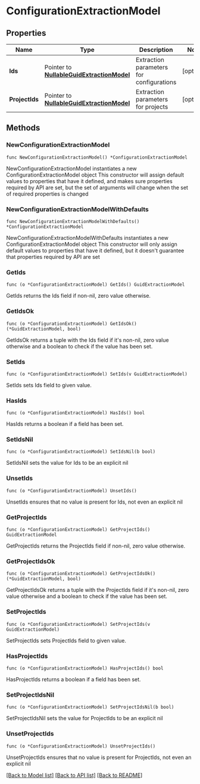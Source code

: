 # ConfigurationExtractionModel

## Properties

Name | Type | Description | Notes
------------ | ------------- | ------------- | -------------
**Ids** | Pointer to [**NullableGuidExtractionModel**](GuidExtractionModel.md) | Extraction parameters for configurations | [optional] 
**ProjectIds** | Pointer to [**NullableGuidExtractionModel**](GuidExtractionModel.md) | Extraction parameters for projects | [optional] 

## Methods

### NewConfigurationExtractionModel

`func NewConfigurationExtractionModel() *ConfigurationExtractionModel`

NewConfigurationExtractionModel instantiates a new ConfigurationExtractionModel object
This constructor will assign default values to properties that have it defined,
and makes sure properties required by API are set, but the set of arguments
will change when the set of required properties is changed

### NewConfigurationExtractionModelWithDefaults

`func NewConfigurationExtractionModelWithDefaults() *ConfigurationExtractionModel`

NewConfigurationExtractionModelWithDefaults instantiates a new ConfigurationExtractionModel object
This constructor will only assign default values to properties that have it defined,
but it doesn't guarantee that properties required by API are set

### GetIds

`func (o *ConfigurationExtractionModel) GetIds() GuidExtractionModel`

GetIds returns the Ids field if non-nil, zero value otherwise.

### GetIdsOk

`func (o *ConfigurationExtractionModel) GetIdsOk() (*GuidExtractionModel, bool)`

GetIdsOk returns a tuple with the Ids field if it's non-nil, zero value otherwise
and a boolean to check if the value has been set.

### SetIds

`func (o *ConfigurationExtractionModel) SetIds(v GuidExtractionModel)`

SetIds sets Ids field to given value.

### HasIds

`func (o *ConfigurationExtractionModel) HasIds() bool`

HasIds returns a boolean if a field has been set.

### SetIdsNil

`func (o *ConfigurationExtractionModel) SetIdsNil(b bool)`

 SetIdsNil sets the value for Ids to be an explicit nil

### UnsetIds
`func (o *ConfigurationExtractionModel) UnsetIds()`

UnsetIds ensures that no value is present for Ids, not even an explicit nil
### GetProjectIds

`func (o *ConfigurationExtractionModel) GetProjectIds() GuidExtractionModel`

GetProjectIds returns the ProjectIds field if non-nil, zero value otherwise.

### GetProjectIdsOk

`func (o *ConfigurationExtractionModel) GetProjectIdsOk() (*GuidExtractionModel, bool)`

GetProjectIdsOk returns a tuple with the ProjectIds field if it's non-nil, zero value otherwise
and a boolean to check if the value has been set.

### SetProjectIds

`func (o *ConfigurationExtractionModel) SetProjectIds(v GuidExtractionModel)`

SetProjectIds sets ProjectIds field to given value.

### HasProjectIds

`func (o *ConfigurationExtractionModel) HasProjectIds() bool`

HasProjectIds returns a boolean if a field has been set.

### SetProjectIdsNil

`func (o *ConfigurationExtractionModel) SetProjectIdsNil(b bool)`

 SetProjectIdsNil sets the value for ProjectIds to be an explicit nil

### UnsetProjectIds
`func (o *ConfigurationExtractionModel) UnsetProjectIds()`

UnsetProjectIds ensures that no value is present for ProjectIds, not even an explicit nil

[[Back to Model list]](../README.md#documentation-for-models) [[Back to API list]](../README.md#documentation-for-api-endpoints) [[Back to README]](../README.md)


